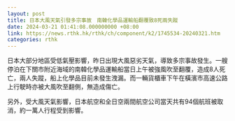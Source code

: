 ```yaml
---
layout: post
title: 日本大風天氣引發多宗事故　南韓化學品運輸船翻覆致8死兩失蹤
date: 2024-03-21 01:41:08.000000000 +08:00
link: https://news.rthk.hk/rthk/ch/component/k2/1745534-20240321.htm
categories: rthk
---
```


日本大部分地區受低氣壓影響，昨日出現大風惡劣天氣，導致多宗事故發生。一艘停泊在下關市附近海域的南韓化學品運輸船當日上午被強風吹至翻覆，造成8人死亡，兩人失蹤，船上化學品目前未發生洩漏。而一輛貨櫃車下午在橫濱市高速公路上行駛時亦被大風吹至翻側，無造成傷亡。

另外，受大風天氣影響，日本航空和全日空兩間航空公司當天共有94個航班被取消，約一萬人行程受到影響。
